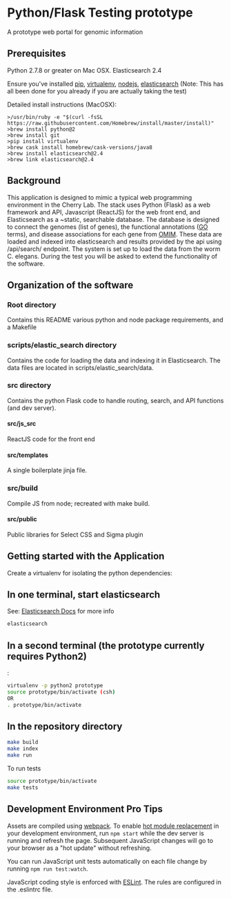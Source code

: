 
# Python/Flask Testing prototype
A prototype web portal for genomic information

## Prerequisites

Python 2.7.8 or greater on Mac OSX.  Elasticsearch 2.4 

Ensure you've installed [pip][1], [virtualenv][2], [nodejs][3], [elasticsearch][4] (Note: This has all been done for you already if you are actually taking the test)

Detailed install instructions (MacOSX):
```
>/usr/bin/ruby -e "$(curl -fsSL https://raw.githubusercontent.com/Homebrew/install/master/install)"
>brew install python@2
>brew install git
>pip install virtualenv
>brew cask install homebrew/cask-versions/java8
>brew install elasticsearch@2.4
>brew link elasticsearch@2.4
 ```

## Background
This application is designed to mimic a typical web programming environment in the Cherry Lab.
The stack uses Python (Flask) as a web framework and API, Javascript (ReactJS) for the web front end, and Elasticsearch as a ~static, searchable database.  The database is designed to connect the genomes (list of genes), the functional annotations ([GO][5] terms), and disease associations for each gene from [OMIM][6].   These data are loaded and indexed into elasticsearch and results provided by the api using /api/search/ endpoint.  The system is set up to load the data from the worm C. elegans.  During the test you will be asked to extend the functionality of the software.

## Organization of the software

### Root directory
Contains this README various python and node package requirements, and a Makefile

### scripts/elastic_search directory
Contains the code for loading the data and indexing it in Elasticsearch.  The data files are located in scripts/elastic_search/data.

### src directory 
Contains the python Flask code to handle routing, search, and API functions (and dev server).

#### src/js_src
ReactJS code for the front end

#### src/templates
A single boilerplate jinja file.

### src/build
Compile JS from node; recreated with make build.

#### src/public
Public libraries for Select CSS and Sigma plugin

## Getting started with the Application

Create a virtualenv for isolating the python dependencies:


## In one terminal, start elasticsearch
See: [Elasticsearch Docs][7] for more info
```bash
elasticsearch
```

## In a second terminal (the prototype currently requires Python2)
:
```bash
virtualenv -p python2 prototype
source prototype/bin/activate (csh)
OR
. prototype/bin/activate
```
## In the repository directory 
```bash
make build
make index
make run
```

To run tests

```bash
source prototype/bin/activate
make tests
```


## Development Environment Pro Tips
Assets are compiled using [webpack][8]. 
To enable [hot module replacement][9] in your development environment,
run `npm start` while the dev server is running and refresh the page.
Subsequent JavaScript changes will go to your browser as a "hot
update" without refreshing.

You can run JavaScript unit tests automatically on each file change by
running `npm run test:watch`.

JavaScript coding style is enforced with [ESLint][10].
The rules are configured in the .eslintrc file.

[1]: https://pip.pypa.io/en/stable/installing/
[2]: https://virtualenv.pypa.io/en/stable/installation/
[3]: https://docs.npmjs.com/getting-started/installing-node
[4]: https://gist.github.com/jpalala/ab3c33dd9ee5a6efbdae
[5]: http://www.geneontology.org/
[6]: https://www.omim.org/
[7]: https://www.elastic.co/guide/en/elasticsearch/reference/2.3/index.html
[8]: https://webpack.github.io/
[9]: https://webpack.github.io/docs/hot-module-replacement.html
[10]: http://eslint.org/

